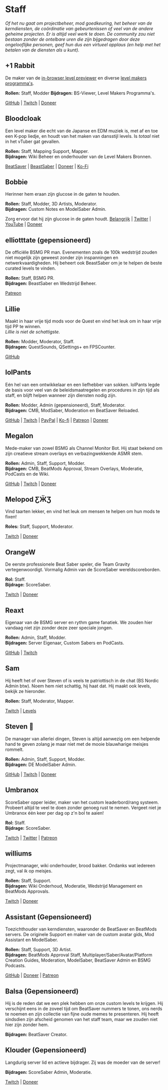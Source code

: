 # Staff
_Of het nu gaat om projectbeheer, mod goedkeuring, het beheer van de kerndiensten, de coördinatie van gebeurtenissen of veel van de andere geheime projecten. Er is altijd veel werk te doen. De community zou niet bestaan zonder de ontelbare uren die zijn bijgedragen door deze ongelooflijke personen, geef hun dus een virtueel applaus (en help met het betalen van de diensten als u kunt)._

## +1 Rabbit
De maker van de [in-browser level previewer](https://skystudioapps.com/bs-viewer/) en diverse [level makers programma's](https://skystudioapps.com/mapping-tools/).

**Rollen:** Staff, Modder **Bijdragen:** BS-Viewer, Level Makers Programma's.

[GitHub](https://github.com/PlusOneRabbit) | [Twitch](https://www.twitch.tv/plusonerabbit) | [Doneer](https://ko-fi.com/plusonerabbit)

## Bloodcloak
Een level maker die echt van de Japanse en EDM muziek is, met af en toe een K-pop liedje, en houdt van het maken van dansstijl levels. Is *totaal* niet in het vTuber gat gevallen.

**Rollen:** Staff, Mapping Support, Mapper.   
**Bijdragen:** Wiki Beheer en onderhouder van de Level Makers Bronnen.

[BeatSaver](https://beatsaver.com/uploader/5cff0b7698cc5a672c8551d3) | [BeastSaber](https://bsaber.com/members/bloodcloak/) | [Doneer](https://www.paypal.me/bloodcloak) | [Ko-Fi](https://ko-fi.com/bloodcloak)

## Bobbie
Herinner hem eraan zijn glucose in de gaten te houden.

**Rollen:** Staff, Modder, 3D Artists, Moderator.   
**Bijdragen:** Custom Notes en ModelSaber Admin.

Zorg ervoor dat hij zijn glucose in de gaten houdt. [Belangrijk](https://i.imgur.com/REWmoI9.jpg) | [Twitter](https://twitter.com/vrbobbie) | [YouTube](https://www.youtube.com/channel/UCdpHoaYSHm2GwgvapMsXgsQ) | [Doneer](https://ko-fi.com/bobbievr)

## elliotttate (gepensioneerd)
De officiële BSMG PR man. Evenementen zoals de 100k wedstrijd zouden niet mogelijk zijn geweest zonder zijn inspanningen en netwerkvaardigheden. Hij beheert ook BeastSaber om je te helpen de beste curated levels te vinden.

**Rollen:** Staff, BSMG PR.   
**Bijdragen:** BeastSaber en Wedstrijd Beheer.

[Patreon](https://www.patreon.com/beastsaber)

## Lillie
Maakt in haar vrije tijd mods voor de Quest en vind het leuk om in haar vrije tijd PP te winnen.   
*Lillie is niet de schattigste.*

**Rollen:** Modder, Moderator, Staff.   
**Bijdragen:** QuestSounds, QSettings+ en FPSCounter.

[GitHub](https://github.com/Rugtveit)

## lolPants
Eén hel van een ontwikkelaar en een liefhebber van sokken. lolPants legde de basis voor veel van de beleidsmaatregelen en procedures in zijn tijd als staff, en blijft helpen wanneer zijn diensten nodig zijn.

**Rollen:** Modder, Admin (gepensioneerd), Staff, Moderator.   
**Bijdragen:** CMB, ModSaber, Moderation en BeatSaver Reloaded.

[GitHub](https://github.com/lolPants) | [Twitch](https://twitch.tv/lolpants_) | [PayPal](https://www.paypal.me/jackbarondev) | [Ko-fi](https://ko-fi.com/lolpants) | [Patreon](https://www.patreon.com/JackBaron) | [Doneer](https://monzo.me/jackbaron)

## Megalon
Mede-maker van zowel BSMG als Channel Monitor Bot. Hij staat bekend om zijn creatieve stream overlays en verbazingwekkende ASMR stem.

**Rollen:** Admin, Staff, Support, Modder.   
**Bijdragen:** CMB, BeatMods Approval, Stream Overlays, Moderatie, PodCasts en de Wiki.

[GitHub](https://github.com/megalon) | [Twitch](https://twitch.tv/megalonttv) | [Doneer](https://ko-fi.com/megalon)

## Melopod ƸӜƷ
Vind taarten lekker, en vind het leuk om mensen te helpen om hun mods te fixen!

**Roles:** Staff, Support, Moderator.

[Twitch](https://www.twitch.tv/mamamelo) | [Doneer](https://ko-fi.com/melopod)

## OrangeW
De eerste professionele Beat Saber speler, die Team Gravity vertegenwoordigt. Vormalig Admin van de ScoreSaber wereldscoreborden.

**Rol:** Staff.   
**Bijdrage:** ScoreSaber.

[Twitch](https://twitch.tv/orangew2) | [Doneer](https://streamlabs.com/orangew2)

## Reaxt
Eigenaar van de BSMG server en rythm game fanatiek. We zouden hier vandaag niet zijn zonder deze zeer speciale jongen.

**Rollen:** Admin, Staff, Modder.   
**Bijdragen:** Server Eigenaar, Custom Sabers en PodCasts.

[GitHub](https://github.com/reaxt) | [Twitch](https://twitch.tv/reaxt)

## Sam
Hij heeft het of over Steven of is veels te patriottisch in de chat (BS Nordic Admin btw). Noem hem niet schattig, hij haat dat. Hij maakt ook levels, bekijk ze hieronder.

**Rollen:** Staff, Moderator, Mapper.

[Twitch](https://twitch.tv/justsamuelok) | [Levels](https://beatsaver.com/uploader/5cff0b7498cc5a672c850326)

## Steven 🎀
De manager van allerlei dingen, Steven is altijd aanwezig om een helpende hand te geven zolang je maar niet met de mooie blauwharige meisjes rommelt.

**Rollen:** Admin, Staff, Support, Modder.   
**Bijdragen:** DE ModelSaber Admin.

[GitHub](https://github.com/DeadlyKitten) | [Twitch](https://www.twitch.tv/steventhecat)  | [Doneer](https://streamlabs.com/steventhecat)

## Umbranox
ScoreSaber opper leider, maker van het custom leaderbord/rang systeem. Probeert altijd te veel te doen zonder genoeg rust te nemen. Vergeet niet je Umbranox één keer per dag op z'n bol te aaien!

**Rol:** Staff.   
**Bijdrage:** ScoreSaber.

[Twitch](https://www.twitch.tv/umbranoxius) | [Twitter](https://twitter.com/Umbranoxus) | [Patreon](https://www.patreon.com/scoresaber)

## williums
Projectmanager, wiki onderhouder, brood bakker. Ondanks wat iedereen zegt, val ik op meisjes.

**Rollen:** Staff, Support.   
**Bijdragen:** Wiki Onderhoud, Moderatie, Wedstrijd Management en BeatMods Approvals.

[Twitch](https://www.twitch.tv/williums/) | [Doneer](https://ko-fi.com/williums)

## Assistant (Gepensioneerd)
Toezichthouder van kerndiensten, waaronder de BeatSaver en BeatMods servers. De originele Support en maker van de custom avatar gids, Mod Assistant en ModelSaber.

**Rollen:** Staff, Support, 3D Artist.   
**Bijdragen:** BeatMods Approval Staff, Multiplayer/Saber/Avatar/Platform Creation Guides, Moderation, ModelSaber, BeatSaver Admin en BSMG Podcasts.

[GitHub](https://github.com/Assistant) | [Doneer](https://bs.assistant.moe/Donate) | [Patreon](https://www.patreon.com/AssistantMoe)

## Balsa (Gepensioneerd)
Hij is de reden dat we een plek hebben om onze custom levels te krijgen. Hij verschijnt eens in de zoveel tijd om BeatSaver nummers te tonen, ons nerds te noemen en zijn collectie van fijne oude memes te presenteren. Hij heeft sindsdien zijn afscheid genomen van het staff team, maar we zouden niet hier zijn zonder hem.

**Bijdragen:** BeatSaver Creator.

## Klouder (Gepensioneerd)
Langdurig server lid en actieve bijdrager. Zij was de moeder van de server!

**Bijdragen:** ScoreSaber Admin, Moderatie.

[Twitch](https://www.twitch.tv/klouderrr) | [Doneer](https://streamlabs.com/klouderrr)
